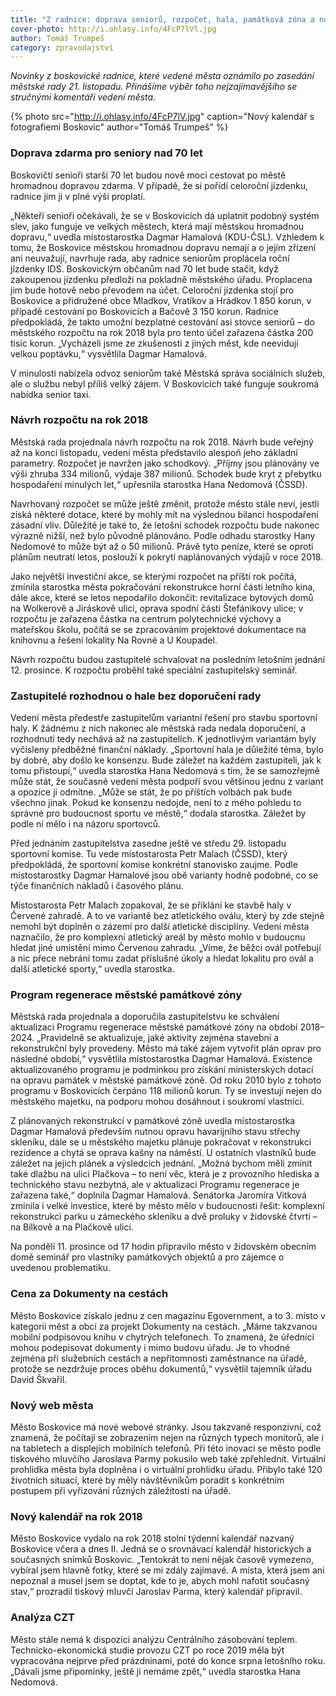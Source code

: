 ```yaml
---
title: "Z radnice: doprava seniorů, rozpočet, hala, památková zóna a nový web"
cover-photo: http://i.ohlasy.info/4FcP7lVl.jpg
author: Tomáš Trumpeš
category: zpravodajství
---
```


*Novinky z boskovické radnice, které vedené města oznámilo po zasedání městské rady 21. listopadu. Přinášíme výběr toho nejzajímavějšího se stručnými komentáři vedení města.*

{% photo src="http://i.ohlasy.info/4FcP7lV.jpg" caption="Nový kalendář s fotografiemi Boskovic" author="Tomáš Trumpeš" %}

### Doprava zdarma pro seniory nad 70 let

Boskovičtí senioři starší 70 let budou nově moci cestovat po městě hromadnou dopravou zdarma. V případě, že si pořídí celoroční jízdenku, radnice jim ji v plné výši proplatí. 

„Někteří senioři očekávali, že se v Boskovicích dá uplatnit podobný systém slev, jako funguje ve velkých městech, která mají městskou hromadnou dopravu,“ uvedla místostarostka Dagmar Hamalová (KDU-ČSL). Vzhledem k tomu, že Boskovice městskou hromadnou dopravu nemají a o jejím zřízení ani neuvažují, navrhuje rada, aby radnice seniorům proplácela roční jízdenky IDS. Boskovickým občanům nad 70 let bude stačit, když zakoupenou jízdenku předloží na pokladně městského úřadu. Proplacena jim bude hotově nebo převodem na účet. Celoroční jízdenka stojí pro Boskovice a přidružené obce Mladkov, Vratíkov a Hrádkov 1 850 korun, v případě cestování po Boskovicích a Bačově 3 150 korun. Radnice předpokládá, že takto umožní bezplatné cestování asi stovce seniorů – do městského rozpočtu na rok 2018 byla pro tento účel zařazena částka 200 tisíc korun. „Vycházeli jsme ze zkušenosti z jiných měst, kde neevidují velkou poptávku,“ vysvětlila Dagmar Hamalová.

V minulosti nabízela odvoz seniorům také Městská správa sociálních služeb, ale o službu nebyl příliš velký zájem. V Boskovicích také funguje soukromá nabídka senior taxi.

### Návrh rozpočtu na rok 2018

Městská rada projednala návrh rozpočtu na rok 2018. Návrh bude veřejný až na konci listopadu, vedení města představilo alespoň jeho základní parametry. Rozpočet je navržen jako schodkový. „Příjmy jsou plánovány ve výši zhruba 334 milionů, výdaje 387 milionů. Schodek bude kryt z přebytku hospodaření minulých let,“ upřesnila starostka Hana Nedomová (ČSSD).

Navrhovaný rozpočet se může ještě změnit, protože město stále neví, jestli získá některé dotace, které by mohly mít na výslednou bilanci hospodaření zásadní vliv. Důležité je také to, že letošní schodek rozpočtu bude nakonec výrazně nižší, než bylo původně plánováno. Podle odhadu starostky Hany Nedomové to může být až o 50 milionů. Právě tyto peníze, které se oproti plánům neutratí letos, poslouží k pokrytí naplánovaných výdajů v roce 2018.

Jako největší investiční akce, se kterými rozpočet na příští rok počítá, zmínila starostka města pokračování rekonstrukce horní části letního kina, dále akce, které se letos nepodařilo dokončit: revitalizace bytových domů na Wolkerově a Jiráskově ulici, oprava spodní části Štefánikovy ulice; v rozpočtu je zařazena částka na centrum polytechnické výchovy a mateřskou školu, počítá se se zpracováním projektové dokumentace na knihovnu a řešení lokality Na Rovné a U Koupadel. 

Návrh rozpočtu budou zastupitelé schvalovat na posledním letošním jednání 12. prosince. K rozpočtu proběhl také speciální zastupitelský seminář.

### Zastupitelé rozhodnou o hale bez doporučení rady

Vedení města předestře zastupitelům variantní řešení pro stavbu sportovní haly. K žádnému z nich nakonec ale městská rada nedala doporučení, a rozhodnutí tedy nechává až na zastupitelích. K jednotlivým variantám byly vyčísleny předběžné finanční náklady. „Sportovní hala je důležité téma, bylo by dobré, aby došlo ke konsenzu. Bude záležet na každém zastupiteli, jak k tomu přistoupí,“ uvedla starostka Hana Nedomová s tím, že se samozřejmě může stát, že současné vedení města podpoří svou většinou jednu z variant a opozice ji odmítne. „Může se stát, že po příštích volbách pak bude všechno jinak. Pokud ke konsenzu nedojde, není to z mého pohledu to správné pro budoucnost sportu ve městě,“ dodala starostka. Záležet by podle ní mělo i na názoru sportovců.

Před jednáním zastupitelstva zasedne ještě ve středu 29. listopadu sportovní komise. Tu vede místostarosta Petr Malach (ČSSD), který předpokládá, že sportovní komise konkrétní stanovisko zaujme. Podle místostarostky Dagmar Hamalové jsou obě varianty hodně podobné, co se týče finančních nákladů i časového plánu.

Místostarosta Petr Malach zopakoval, že se přiklání ke stavbě haly v Červené zahradě. A to ve variantě bez atletického oválu, který by zde stejně nemohl být doplněn o zázemí pro další atletické disciplíny. Vedení města naznačilo, že pro komplexní atletický areál by město mohlo v budoucnu hledat jiné umístění mimo Červenou zahradu. „Víme, že běžci ovál potřebují a nic přece nebrání tomu zadat příslušné úkoly a hledat lokalitu pro ovál a další atletické sporty,“ uvedla starostka.

### Program regenerace městské památkové zóny

Městská rada projednala a doporučila zastupitelstvu ke schválení aktualizaci Programu regenerace městské památkové zóny na období 2018–2024. „Pravidelně se aktualizuje, jaké aktivity zejména stavební a rekonstrukční byly provedeny. Město má také zájem vytvořit plán oprav pro následné období,“ vysvětlila místostarostka Dagmar Hamalová. Existence aktualizovaného programu je podmínkou pro získání ministerských dotací na opravu památek v městské památkové zóně. Od roku 2010 bylo z tohoto programu v Boskovicích čerpáno 118 milionů korun. Ty se investují nejen do městského majetku, na podporu mohou dosáhnout i soukromí vlastníci.

Z plánovaných rekonstrukcí v památkové zóně uvedla místostarostka Dagmar Hamalová především nutnou opravu havarijního stavu střechy skleníku, dále se u městského majetku plánuje pokračovat v rekonstrukci rezidence a chytá se oprava kašny na náměstí. U ostatních vlastníků bude záležet na jejich plánek a výsledcích jednání. „Možná bychom měli zmínit také dlažbu na ulici Plačkova – to není věc, která je z provozního hlediska a technického stavu nezbytná, ale v aktualizaci Programu regenerace je zařazena také,“ doplnila Dagmar Hamalová. Senátorka Jaromíra Vítková zmínila i velké investice, které by město mělo v budoucnosti řešit: komplexní rekonstrukci parku u zámeckého skleníku a dvě proluky v židovské čtvrti – na Bílkově a na Plačkově ulici.

Na pondělí 11. prosince od 17 hodin připravilo město v židovském obecním domě seminář pro vlastníky památkových objektů a pro zájemce o uvedenou problematiku. 

### Cena za Dokumenty na cestách

Město Boskovice získalo jednu z cen magazínu Egovernment, a to 3. místo v kategorii měst a obcí za projekt Dokumenty na cestách. „Máme takzvanou mobilní podpisovou knihu v chytrých telefonech. To znamená, že úředníci mohou podepisovat dokumenty i mimo budovu úřadu. Je to vhodné zejména při služebních cestách a nepřítomnosti zaměstnance na úřadě, protože se nezdržuje proces oběhu dokumentů,“ vysvětlil tajemník úřadu David Škvařil.

### Nový web města

Město Boskovice má nové webové stránky. Jsou takzvaně responzivní, což znamená, že počítají se zobrazením nejen na různých typech monitorů, ale i na tabletech a displejích mobilních telefonů. Při této inovaci se město podle tiskového mluvčího Jaroslava Parmy pokusilo web také zpřehlednit. 
Virtuální prohlídka města byla doplněna i o virtuální prohlídku úřadu. Přibylo také 120 životních situací, které by měly návštěvníkům poradit s konkrétním postupem při vyřizování různých záležitostí na úřadě. 

### Nový kalendář na rok 2018

Město Boskovice vydalo na rok 2018 stolní týdenní kalendář nazvaný Boskovice včera a dnes II. Jedná se o srovnávací kalendář historických a současných snímků Boskovic. „Tentokrát to není nějak časově vymezeno, vybíral jsem hlavně fotky, které se mi zdály zajímavé. A místa, která jsem ani nepoznal a musel jsem se doptat, kde to je, abych mohl nafotit současný stav,“ prozradil tiskový mluvčí Jaroslav Parma, který kalendář připravil. 

### Analýza CZT

Město stále nemá k dispozici analýzu Centrálního zásobování teplem. Technicko-ekonomická studie provozu CZT po roce 2019 měla být vypracována nejprve před prázdninami, poté do konce srpna letošního roku. „Dávali jsme připomínky, ještě ji nemáme zpět,“ uvedla starostka Hana Nedomová.